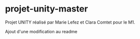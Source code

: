 # projet-unity-master
Projet UNITY réalisé par Marie Lefez et Clara Comtet pour le M1.

Ajout d'une modification au readme
